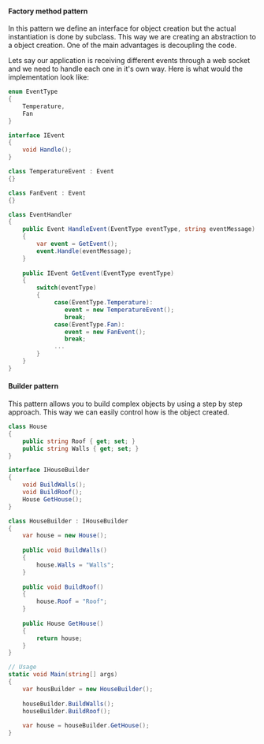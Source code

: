 #### Factory method pattern

In this pattern we define an interface for object creation but the actual instantiation is done by subclass. This way we are creating an abstraction to a object creation. One of the main advantages is decoupling the code.

Lets say our application is receiving different events through a web socket and we need to handle each one in it's own way. Here is what would the implementation look like:

```c#
enum EventType
{
    Temperature,
    Fan
}

interface IEvent
{
    void Handle();
}

class TemperatureEvent : Event
{}

class FanEvent : Event
{}

class EventHandler
{
    public Event HandleEvent(EventType eventType, string eventMessage)
    {
        var event = GetEvent();
        event.Handle(eventMessage);
    }
    
    public IEvent GetEvent(EventType eventType)
    {
        switch(eventType)
        {
             case(EventType.Temperature):
                event = new TemperatureEvent();
                break;
             case(EventType.Fan):
                event = new FanEvent();
                break;
             ...
        }
    }
}
```



#### Builder pattern

This pattern allows you to build complex objects by using a step by step approach. This way we can easily control how is the object created.

```c#
class House
{
	public string Roof { get; set; }
    public string Walls { get; set; }
}

interface IHouseBuilder
{
    void BuildWalls();
    void BuildRoof();
    House GetHouse();
}

class HouseBuilder : IHouseBuilder
{
    var house = new House();
    
    public void BuildWalls()
    {
        house.Walls = "Walls";
    }
    
    public void BuildRoof()
    {
        house.Roof = "Roof";
    }
    
    public House GetHouse()
    {
        return house;
    }
}

// Usage
static void Main(string[] args)
{
    var housBuilder = new HouseBuilder();
    
    houseBuilder.BuildWalls();
    houseBuilder.BuildRoof();
    
    var house = houseBuilder.GetHouse();
}

```
